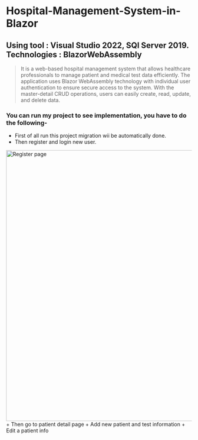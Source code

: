 # Hospital-Management-System-in-Blazor

## Using tool : Visual Studio 2022, SQl Server 2019.  Technologies : BlazorWebAssembly

>It is a web-based hospital management system that allows healthcare professionals to manage patient and medical test data efficiently. The application uses Blazor WebAssembly technology with individual user authentication to ensure secure access to the system.
With the master-detail CRUD operations, users can easily create, read, update, and delete data.  
### You can run my project to see implementation, **you have to do the following-** 
+ First of all run this project migration wii be automatically done.
+ Then register and login new user.
<img width="733" alt="Register page" src="https://user-images.githubusercontent.com/108543825/222974386-6933d097-0c41-416c-8bde-ec3fb1675e0f.png">
+ Then go to patient detail page
+ Add new patient and test information
+ Edit a patient info
